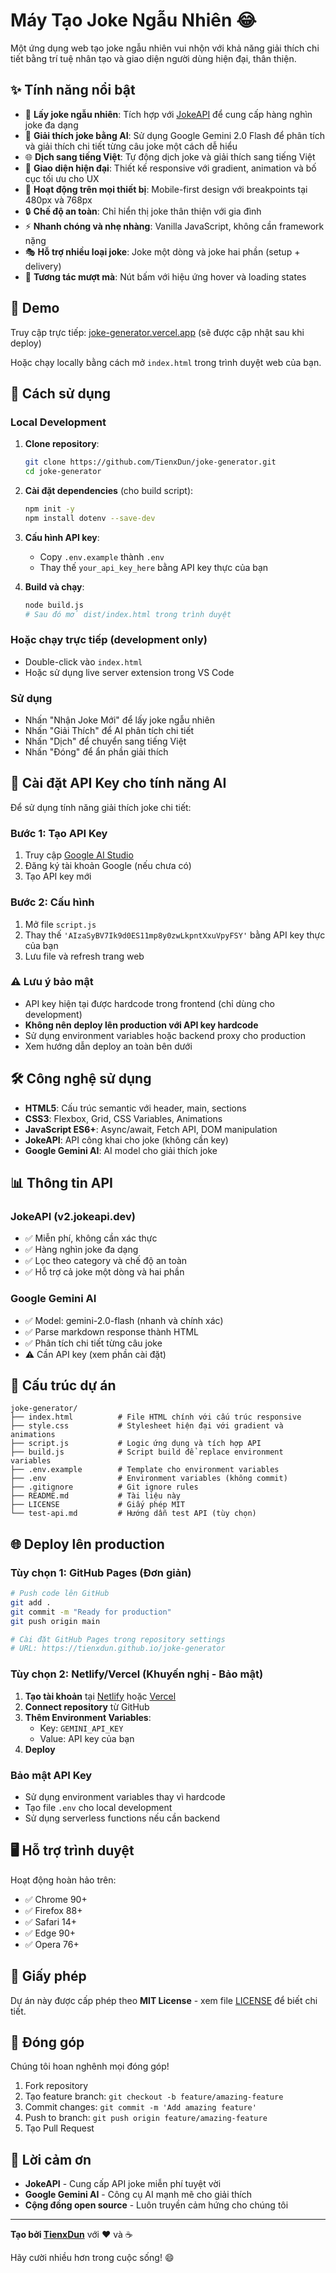# Máy Tạo Joke Ngẫu Nhiên 😂

Một ứng dụng web tạo joke ngẫu nhiên vui nhộn với khả năng giải thích chi tiết bằng trí tuệ nhân tạo và giao diện người dùng hiện đại, thân thiện.

## ✨ Tính năng nổi bật

- 🎲 **Lấy joke ngẫu nhiên**: Tích hợp với [JokeAPI](https://v2.jokeapi.dev) để cung cấp hàng nghìn joke đa dạng
- 🤖 **Giải thích joke bằng AI**: Sử dụng Google Gemini 2.0 Flash để phân tích và giải thích chi tiết từng câu joke một cách dễ hiểu
- 🌐 **Dịch sang tiếng Việt**: Tự động dịch joke và giải thích sang tiếng Việt
- 🎨 **Giao diện hiện đại**: Thiết kế responsive với gradient, animation và bố cục tối ưu cho UX
- 📱 **Hoạt động trên mọi thiết bị**: Mobile-first design với breakpoints tại 480px và 768px
- 🔒 **Chế độ an toàn**: Chỉ hiển thị joke thân thiện với gia đình
- ⚡ **Nhanh chóng và nhẹ nhàng**: Vanilla JavaScript, không cần framework nặng
- 🎭 **Hỗ trợ nhiều loại joke**: Joke một dòng và joke hai phần (setup + delivery)
- 🔄 **Tương tác mượt mà**: Nút bấm với hiệu ứng hover và loading states

## 🚀 Demo

Truy cập trực tiếp: [joke-generator.vercel.app](https://joke-generator.vercel.app) (sẽ được cập nhật sau khi deploy)

Hoặc chạy locally bằng cách mở `index.html` trong trình duyệt web của bạn.

## 📖 Cách sử dụng

### Local Development

1. **Clone repository**:

   ```bash
   git clone https://github.com/TienxDun/joke-generator.git
   cd joke-generator
   ```

2. **Cài đặt dependencies** (cho build script):

   ```bash
   npm init -y
   npm install dotenv --save-dev
   ```

3. **Cấu hình API key**:
   - Copy `.env.example` thành `.env`
   - Thay thế `your_api_key_here` bằng API key thực của bạn

4. **Build và chạy**:

   ```bash
   node build.js
   # Sau đó mở dist/index.html trong trình duyệt
   ```

### Hoặc chạy trực tiếp (development only)

- Double-click vào `index.html`
- Hoặc sử dụng live server extension trong VS Code

### Sử dụng

- Nhấn "Nhận Joke Mới" để lấy joke ngẫu nhiên
- Nhấn "Giải Thích" để AI phân tích chi tiết
- Nhấn "Dịch" để chuyển sang tiếng Việt
- Nhấn "Đóng" để ẩn phần giải thích

## 🔑 Cài đặt API Key cho tính năng AI

Để sử dụng tính năng giải thích joke chi tiết:

### Bước 1: Tạo API Key

1. Truy cập [Google AI Studio](https://makersuite.google.com/app/apikey)
2. Đăng ký tài khoản Google (nếu chưa có)
3. Tạo API key mới

### Bước 2: Cấu hình

1. Mở file `script.js`
2. Thay thế `'AIzaSyBV7Ik9d0ES11mp8y0zwLkpntXxuVpyFSY'` bằng API key thực của bạn
3. Lưu file và refresh trang web

### ⚠️ Lưu ý bảo mật

- API key hiện tại được hardcode trong frontend (chỉ dùng cho development)
- **Không nên deploy lên production với API key hardcode**
- Sử dụng environment variables hoặc backend proxy cho production
- Xem hướng dẫn deploy an toàn bên dưới

## 🛠️ Công nghệ sử dụng

- **HTML5**: Cấu trúc semantic với header, main, sections
- **CSS3**: Flexbox, Grid, CSS Variables, Animations
- **JavaScript ES6+**: Async/await, Fetch API, DOM manipulation
- **JokeAPI**: API công khai cho joke (không cần key)
- **Google Gemini AI**: AI model cho giải thích joke

## 📊 Thông tin API

### JokeAPI (v2.jokeapi.dev)

- ✅ Miễn phí, không cần xác thực
- ✅ Hàng nghìn joke đa dạng
- ✅ Lọc theo category và chế độ an toàn
- ✅ Hỗ trợ cả joke một dòng và hai phần

### Google Gemini AI

- ✅ Model: gemini-2.0-flash (nhanh và chính xác)
- ✅ Parse markdown response thành HTML
- ✅ Phân tích chi tiết từng câu joke
- ⚠️ Cần API key (xem phần cài đặt)

## 📁 Cấu trúc dự án

```
joke-generator/
├── index.html          # File HTML chính với cấu trúc responsive
├── style.css           # Stylesheet hiện đại với gradient và animations
├── script.js           # Logic ứng dụng và tích hợp API
├── build.js            # Script build để replace environment variables
├── .env.example        # Template cho environment variables
├── .env                # Environment variables (không commit)
├── .gitignore          # Git ignore rules
├── README.md           # Tài liệu này
├── LICENSE             # Giấy phép MIT
└── test-api.md         # Hướng dẫn test API (tùy chọn)
```

## 🌐 Deploy lên production

### Tùy chọn 1: GitHub Pages (Đơn giản)

```bash
# Push code lên GitHub
git add .
git commit -m "Ready for production"
git push origin main

# Cài đặt GitHub Pages trong repository settings
# URL: https://tienxdun.github.io/joke-generator
```

### Tùy chọn 2: Netlify/Vercel (Khuyến nghị - Bảo mật)

1. **Tạo tài khoản** tại [Netlify](https://netlify.com) hoặc [Vercel](https://vercel.com)
2. **Connect repository** từ GitHub
3. **Thêm Environment Variables**:
   - Key: `GEMINI_API_KEY`
   - Value: API key của bạn
4. **Deploy**

### Bảo mật API Key

- Sử dụng environment variables thay vì hardcode
- Tạo file `.env` cho local development
- Sử dụng serverless functions nếu cần backend

## 🖥️ Hỗ trợ trình duyệt

Hoạt động hoàn hảo trên:

- ✅ Chrome 90+
- ✅ Firefox 88+
- ✅ Safari 14+
- ✅ Edge 90+
- ✅ Opera 76+

## 📄 Giấy phép

Dự án này được cấp phép theo **MIT License** - xem file [LICENSE](LICENSE) để biết chi tiết.

## 🤝 Đóng góp

Chúng tôi hoan nghênh mọi đóng góp!

1. Fork repository
2. Tạo feature branch: `git checkout -b feature/amazing-feature`
3. Commit changes: `git commit -m 'Add amazing feature'`
4. Push to branch: `git push origin feature/amazing-feature`
5. Tạo Pull Request

## 🙏 Lời cảm ơn

- **JokeAPI** - Cung cấp API joke miễn phí tuyệt vời
- **Google Gemini AI** - Công cụ AI mạnh mẽ cho giải thích
- **Cộng đồng open source** - Luôn truyền cảm hứng cho chúng tôi

---

**Tạo bởi [TienxDun](https://github.com/TienxDun)** với ❤️ và ☕

Hãy cười nhiều hơn trong cuộc sống! 😄
